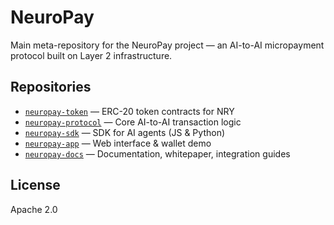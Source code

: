 # NeuroPay

Main meta-repository for the NeuroPay project — an AI-to-AI micropayment protocol built on Layer 2 infrastructure.

## Repositories
- [`neuropay-token`](https://github.com/karadico/neuropay-token) — ERC-20 token contracts for NRY
- [`neuropay-protocol`](https://github.com/karadico/neuropay-protocol) — Core AI-to-AI transaction logic
- [`neuropay-sdk`](https://github.com/karadico/neuropay-sdk) — SDK for AI agents (JS & Python)
- [`neuropay-app`](https://github.com/karadico/neuropay-app) — Web interface & wallet demo
- [`neuropay-docs`](https://github.com/karadico/neuropay-docs) — Documentation, whitepaper, integration guides

## License
Apache 2.0
